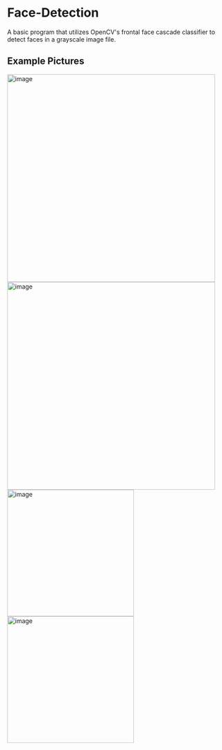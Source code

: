 # Face-Detection
A basic program that utilizes OpenCV's frontal face cascade classifier to detect faces in a grayscale image file. 

## Example Pictures
<img width="479" alt="image" src="https://user-images.githubusercontent.com/70067413/186469754-0386b7a1-d365-4328-8ecf-46771afddf79.png">
<img width="479" alt="image" src="https://user-images.githubusercontent.com/70067413/186469824-37994acd-32ec-47c4-b6c8-9863a92eec7c.png">
<img width="292" alt="image" src="https://user-images.githubusercontent.com/70067413/186472339-0525ee91-96db-4b85-83c5-041fc4c0f705.png">
<img width="292" alt="image" src="https://user-images.githubusercontent.com/70067413/186471949-9cc9eb74-6b6d-4bc2-89ef-1629fe9b60eb.png">
